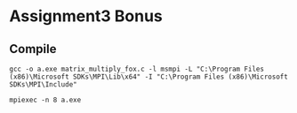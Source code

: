 # Assignment3 Bonus

## Compile

```shell
gcc -o a.exe matrix_multiply_fox.c -l msmpi -L "C:\Program Files (x86)\Microsoft SDKs\MPI\Lib\x64" -I "C:\Program Files (x86)\Microsoft SDKs\MPI\Include"

mpiexec -n 8 a.exe
```